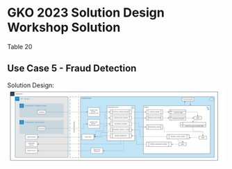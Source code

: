 # GKO 2023 Solution Design Workshop Solution
Table 20
## Use Case 5 - Fraud Detection

Solution Design:
![Architecture Diagram](./architecture%20diagram.png)